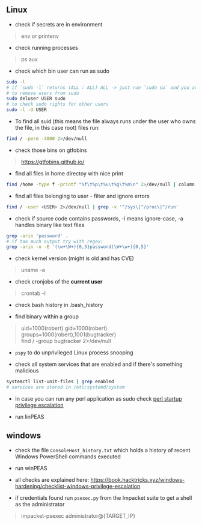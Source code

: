 ## Linux
- check if secrets are in environment
> env or printenv

- check running processes
> ps aux

- check which bin user can run as sudo
```bash
sudo -l
# if `sudo -l` returns (ALL : ALL) ALL -> just run `sudo su` and you are root
# to remove users from sudo
sudo deluser USER sudo
# to check sudo rights for other users
sudo -l -U USER
```

- To find all suid (this means the file always runs under the user who owns the file, in this case root) files run: 
```bash
find / -perm -4000 2>/dev/null
```

- check those bins on gtfobins
> https://gtfobins.github.io/

- find all files in home directoy with nice print
```bash
find /home -type f -printf "%f\t%p\t%u\t%g\t%m\n" 2>/dev/null | column -t
```

- find all files belonging to user - filter and ignore errors
```bash
find / -user <USER> 2>/dev/null | grep -v '^/sys\|^/proc\|^/run'
```

- check if source code contains passwords, -i means ignore-case, -a handles binary like text files
```bash
grep -arin 'password' .
# if too much output try with regex:
grep -arin -o -E '(\w+\W+){0,5}password(\W+\w+){0,5}'
```

- check kernel version (might is old and has CVE)
> uname -a

- check cronjobs of the **current user**
> crontab -l

- check bash history in .bash_history

- find binary within a group
> uid=1000(robert) gid=1000(robert) groups=1000(robert),1001(bugtracker)  
> find / -group bugtracker 2>/dev/null

- `pspy` to do unprivileged Linux process snooping

- check all system services that are enabled and if there's something malicious
```bash
systemctl list-unit-files | grep enabled
# services are stored in /etc/systemd/system
```

- In case you can run any perl application as sudo check [perl startup privilege escalation](https://medium.com/@DGclasher/privilege-escalation-through-perl-environment-variables-349b39ca01)

- run linPEAS

## windows

- check the file `ConsoleHost_history.txt` which holds a history of recent Windows PowerShell commands executed

- run winPEAS

- all checks are explained here: https://book.hacktricks.xyz/windows-hardening/checklist-windows-privilege-escalation

- if credentials found run `psexec.py` from the Impacket suite to get a shell as the administrator
> impacket-psexec administrator@{TARGET_IP}

